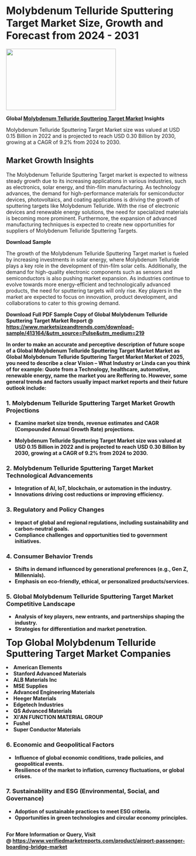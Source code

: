 <H1>Molybdenum Telluride Sputtering Target Market Size, Growth and Forecast from 2024 - 2031</H1><img class="aligncenter size-medium wp-image-584254" src="https://thirdeyenews.in/wp-content/uploads/2024/09/Global-Market-Research-300x168.jpeg" alt="" width="300" height="168" /><p><strong>Global&nbsp;<a href="https://www.marketsizeandtrends.com/download-sample/413164/&amp;utm_source=Pulse&amp;utm_medium=219">Molybdenum Telluride Sputtering Target Market</a> Insights</strong></p><p>Molybdenum Telluride Sputtering Target Market size was valued at USD 0.15 Billion in 2022 and is projected to reach USD 0.30 Billion by 2030, growing at a CAGR of 9.2% from 2024 to 2030.</p><p><h2>Market Growth Insights</h2> <p>The Molybdenum Telluride Sputtering Target market is expected to witness steady growth due to its increasing applications in various industries, such as electronics, solar energy, and thin-film manufacturing. As technology advances, the demand for high-performance materials for semiconductor devices, photovoltaics, and coating applications is driving the growth of sputtering targets like Molybdenum Telluride. With the rise of electronic devices and renewable energy solutions, the need for specialized materials is becoming more prominent. Furthermore, the expansion of advanced manufacturing techniques is expected to create new opportunities for suppliers of Molybdenum Telluride Sputtering Targets.</p> <p><strong>Download Sample</strong></p> <p>The growth of the Molybdenum Telluride Sputtering Target market is fueled by increasing investments in solar energy, where Molybdenum Telluride plays a key role in the development of thin-film solar cells. Additionally, the demand for high-quality electronic components such as sensors and semiconductors is also pushing market expansion. As industries continue to evolve towards more energy-efficient and technologically advanced products, the need for sputtering targets will only rise. Key players in the market are expected to focus on innovation, product development, and collaborations to cater to this growing demand.</p> <p><strong></p><p><span class=""><strong>Download Full PDF Sample Copy of Global Molybdenum Telluride Sputtering Target Market Report</strong> @ <a href="https://www.marketsizeandtrends.com/download-sample/413164/&amp;utm_source=Pulse&amp;utm_medium=219" target="_blank">https://www.marketsizeandtrends.com/download-sample/413164/&amp;utm_source=Pulse&amp;utm_medium=219</a></span></p><p>In order to make an accurate and perceptive description of future scope of a Global&nbsp;Molybdenum Telluride Sputtering Target Market Market as Global&nbsp;Molybdenum Telluride Sputtering Target Market Market of 2025, you need to describe a clear Vision &ndash; What Industry or Linda can you think of for example: Quote from a Technology, healthcare, automotive, renewable energy, name the market you are Reffering to. However, some general trends and factors usually impact market reports and their future outlook include:</p><h3>1.&nbsp;<strong>Molybdenum Telluride Sputtering Target Market Growth Projections</strong></h3><ul><li>Examine market size trends, revenue estimates and CAGR (Compounded Annual Growth Rate) projections.</li><li><p>Molybdenum Telluride Sputtering Target Market size was valued at USD 0.15 Billion in 2022 and is projected to reach USD 0.30 Billion by 2030, growing at a CAGR of 9.2% from 2024 to 2030.</p></li></ul><h3>2.&nbsp;<strong>Molybdenum Telluride Sputtering Target Market Technological Advancements</strong></h3><ul><li>Integration of AI, IoT, blockchain, or automation in the industry.</li><li>Innovations driving cost reductions or improving efficiency.</li></ul><h3>3.&nbsp;<strong>Regulatory and Policy Changes</strong></h3><ul><li>Impact of global and regional regulations, including sustainability and carbon-neutral goals.</li><li>Compliance challenges and opportunities tied to government initiatives.</li></ul><h3>4.&nbsp;<strong>Consumer Behavior Trends</strong></h3><ul><li>Shifts in demand influenced by generational preferences (e.g., Gen Z, Millennials).</li><li>Emphasis on eco-friendly, ethical, or personalized products/services.</li></ul><h3>5.&nbsp;<strong>Global Molybdenum Telluride Sputtering Target Market Competitive Landscape</strong></h3><ul><li>Analysis of key players, new entrants, and partnerships shaping the industry.</li><li>Strategies for differentiation and market penetration.</li></ul><p data-pm-slice="1 1 []"><span style="color: inherit; font-family: inherit; font-size: 25px;">Top Global Molybdenum Telluride Sputtering Target Market Companies</span></p><div class="" data-test-id=""><p><li>American Elements</li><li> Stanford Advanced Materials</li><li> ALB Materials Inc</li><li> MSE Supplies</li><li> Advanced Engineering Materials</li><li> Heeger Materials</li><li> Edgetech Industries</li><li> QS Advanced Materials</li><li> XI'AN FUNCTION MATERIAL GROUP</li><li> Fushel</li><li> Super Conductor Materials</li></p></div><h3>6.&nbsp;<strong>Economic and Geopolitical Factors</strong></h3><ul><li>Influence of global economic conditions, trade policies, and geopolitical events.</li><li>Resilience of the market to inflation, currency fluctuations, or global crises.</li></ul><h3>7.&nbsp;<strong>Sustainability and ESG (Environmental, Social, and Governance)</strong></h3><ul><li>Adoption of sustainable practices to meet ESG criteria.</li><li>Opportunities in green technologies and circular economy principles.</li></ul><h2><strong style="font-size: 14px;">For More Information or Query, Visit @&nbsp;</strong><a style="background-color: #ffffff; font-size: 14px;" href="https://www.marketsizeandtrends.com/report/molybdenum-telluride-sputtering-target-market/" target="_blank">https://www.verifiedmarketreports.com/product/airport-passenger-boarding-bridge-market</a></h2>
